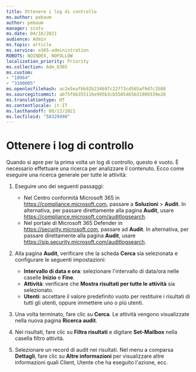 ```yaml
---
title: Ottenere i log di controllo
ms.author: pebaum
author: pebaum
manager: scotv
ms.date: 04/16/2021
audience: Admin
ms.topic: article
ms.service: o365-administration
ROBOTS: NOINDEX, NOFOLLOW
localization_priority: Priority
ms.collection: Adm_O365
ms.custom:
- "10964"
- "3100005"
ms.openlocfilehash: ac2e5eafbb92b234697c22f73cd565af9d7c3508
ms.sourcegitcommit: ab75f66355116e995b3cb5505465b31989339e28
ms.translationtype: HT
ms.contentlocale: it-IT
ms.lasthandoff: 08/13/2021
ms.locfileid: "58329498"
---
```

# <a name="retrieve-the-audit-logs"></a>Ottenere i log di controllo

Quando si apre per la prima volta un log di controllo, questo è vuoto. È necessario effettuare una ricerca per analizzare il contenuto. Ecco come eseguire una ricerca generale per tutte le attività:

1. Eseguire uno dei seguenti passaggi:
   - Nel Centro conformità Microsoft 365 in <https://compliance.microsoft.com>, passare a **Soluzioni** \> **Audit**. In alternativa, per passare direttamente alla pagina **Audit**, usare <https://compliance.microsoft.com/auditlogsearch>.
   - Nel portale di Microsoft 365 Defender in <https://security.microsoft.com>, passare ad **Audit**. In alternativa, per passare direttamente alla pagina **Audit**, usare <https://sip.security.microsoft.com/auditlogsearch>.

2. Alla pagina **Audit**, verificare che la scheda **Cerca** sia selezionata e configurare le seguenti impostazioni:
   - **Intervallo di data e ora**: selezionare l'intervallo di data/ora nelle caselle **Inizio** e **Fine**.
   - **Attività**: verificare che **Mostra risultati per tutte le attività** sia selezionato.
   - **Utenti**: accettare il valore predefinito vuoto per restituire i risultati di tutti gli utenti, oppure immettere uno o più utenti.

3. Una volta terminato, fare clic su **Cerca**. Le attività vengono visualizzate nella nuova pagina **Ricerca audit**.

4. Nei risultati, fare clic su **Filtra risultati** e digitare **Set-Mailbox** nella casella filtro attività.

5. Selezionare un record di audit nei risultati. Nel menu a comparsa **Dettagli**, fare clic su **Altre informazioni** per visualizzare altre informazioni quali Client, Utente che ha eseguito l'azione, ecc.
